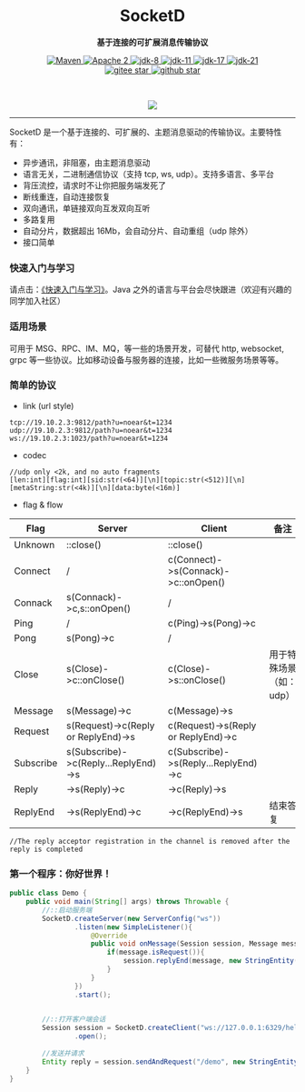 <h1 align="center" style="text-align:center;">
  SocketD
</h1>
<p align="center">
	<strong>基于连接的可扩展消息传输协议</strong>
</p>

<p align="center">
    <a target="_blank" href="https://search.maven.org/artifact/org.noear/socketd">
        <img src="https://img.shields.io/maven-central/v/org.noear/socketd.svg?label=Maven%20Central" alt="Maven" />
    </a>
    <a target="_blank" href="https://www.apache.org/licenses/LICENSE-2.0.txt">
		<img src="https://img.shields.io/:license-Apache2-blue.svg" alt="Apache 2" />
	</a>
   <a target="_blank" href="https://www.oracle.com/java/technologies/javase/javase-jdk8-downloads.html">
		<img src="https://img.shields.io/badge/JDK-8-green.svg" alt="jdk-8" />
	</a>
    <a target="_blank" href="https://www.oracle.com/java/technologies/javase/jdk11-archive-downloads.html">
		<img src="https://img.shields.io/badge/JDK-11-green.svg" alt="jdk-11" />
	</a>
    <a target="_blank" href="https://www.oracle.com/java/technologies/javase/jdk17-archive-downloads.html">
		<img src="https://img.shields.io/badge/JDK-17-green.svg" alt="jdk-17" />
	</a>
    <a target="_blank" href="https://www.oracle.com/java/technologies/javase/jdk21-archive-downloads.html">
		<img src="https://img.shields.io/badge/JDK-21-green.svg" alt="jdk-21" />
	</a>
    <br />
    <a target="_blank" href='https://gitee.com/noear/socketd/stargazers'>
        <img src='https://gitee.com/noear/socketd/badge/star.svg' alt='gitee star'/>
    </a>
    <a target="_blank" href='https://github.com/noear/socketd/stargazers'>
        <img src="https://img.shields.io/github/stars/noear/socketd.svg?logo=github" alt="github star"/>
    </a>
</p>

<br/>
<p align="center">
	<a href="https://jq.qq.com/?_wv=1027&k=kjB5JNiC">
	<img src="https://img.shields.io/badge/QQ交流群-870505482-orange"/></a>
</p>


<hr />



SocketD 是一个基于连接的、可扩展的、主题消息驱动的传输协议。主要特性有：

* 异步通讯，非阻塞，由主题消息驱动
* 语言无关，二进制通信协议（支持 tcp, ws, udp）。支持多语言、多平台
* 背压流控，请求时不让你把服务端发死了
* 断线重连，自动连接恢复
* 双向通讯，单链接双向互发双向互听
* 多路复用
* 自动分片，数据超出 16Mb，会自动分片、自动重组（udp 除外）
* 接口简单

### 快速入门与学习

请点击：[《快速入门与学习》](_docs/)。Java 之外的语言与平台会尽快跟进（欢迎有兴趣的同学加入社区）

### 适用场景

可用于 MSG、RPC、IM、MQ，等一些的场景开发，可替代 http, websocket, grpc 等一些协议。比如移动设备与服务器的连接，比如一些微服务场景等等。


### 简单的协议


* link (url style)

```
tcp://19.10.2.3:9812/path?u=noear&t=1234
udp://19.10.2.3:9812/path?u=noear&t=1234
ws://19.10.2.3:1023/path?u=noear&t=1234
```


* codec

```
//udp only <2k, and no auto fragments
[len:int][flag:int][sid:str(<64)][\n][topic:str(<512)][\n][metaString:str(<4k)][\n][data:byte(<16m)]
```

* flag & flow

| Flag      | Server                               | Client                               | 备注                      |
|-----------|--------------------------------------|--------------------------------------|-------------------------|
| Unknown   | ::close()                            | ::close()                            |                         |
| Connect   | /                                    | c(Connect)->s(Connack)->c::onOpen()  |                         |
| Connack   | s(Connack)->c,s::onOpen()            | /                                    |                         |
| Ping      | /                                    | c(Ping)->s(Pong)->c                  |                         |
| Pong      | s(Pong)->c                           | /                                    |                         |
| Close     | s(Close)->c::onClose()               | c(Close)->s::onClose()               | 用于特殊场景（如：udp）           |
| Message   | s(Message)->c                        | c(Message)->s                        |                         |
| Request   | s(Request)->c(Reply or ReplyEnd)->s  | c(Request)->s(Reply or ReplyEnd)->c  |               |
| Subscribe | s(Subscribe)->c(Reply...ReplyEnd)->s | c(Subscribe)->s(Reply...ReplyEnd)->c |                         |
| Reply     | ->s(Reply)->c                        | ->c(Reply)->s                        |                         |
| ReplyEnd  | ->s(ReplyEnd)->c                     | ->c(ReplyEnd)->s                     | 结束答复                    |

```
//The reply acceptor registration in the channel is removed after the reply is completed
```


### 第一个程序：你好世界！

```java
public class Demo {
    public void main(String[] args) throws Throwable {
        //::启动服务端
        SocketD.createServer(new ServerConfig("ws"))
                .listen(new SimpleListener(){
                    @Override
                    public void onMessage(Session session, Message message) throws IOException {
                        if(message.isRequest()){
                            session.replyEnd(message, new StringEntity("And you too."));
                        }
                    }
                })
                .start();

        
        //::打开客户端会话
        Session session = SocketD.createClient("ws://127.0.0.1:6329/hello?user=noear")
                .open();
        
        //发送并请求
        Entity reply = session.sendAndRequest("/demo", new StringEntity("Hello wrold!"));
    }
}
```


